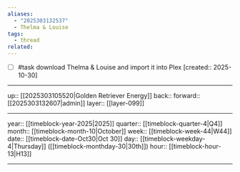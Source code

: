 ```yaml
---
aliases:
  - "2025303132537"
  - Thelma & Louise
tags:
  - thread
related:
---
```


- [ ] #task download Thelma & Louise and import it into Plex  [created:: 2025-10-30]

***

up:: [[2025303105520|Golden Retriever Energy]]
back:: 
forward:: [[2025303132607|admin]]
layer:: [[layer-099]]

***

year:: [[timeblock-year-2025|2025]]
quarter:: [[timeblock-quarter-4|Q4]]
month:: [[timeblock-month-10|October]]
week:: [[timeblock-week-44|W44]]
date:: [[timeblock-date-Oct30|Oct 30]]
day:: [[timeblock-weekday-4|Thursday]] ([[timeblock-monthday-30|30th]])
hour:: [[timeblock-hour-13|H13]]

***
